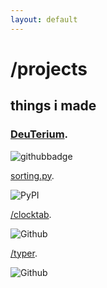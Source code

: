 ```yaml
---
layout: default
---
```


# /projects

## things i made

### [DeuTerium](https://www.getdeuterium.win). 

![githubbadge][githubbadge]



[sorting.py](https://pypi.org/project/algorsort/). 

![PyPI][pypi-badge]

[/clocktab](https://jased.xyz/clocktab/).

![Github][githubbadge]

[/typer](https://jased.xyz/typer/). 

![Github][githubbadge]










[githubbadge]: https://res.cloudinary.com/practicaldev/image/fetch/s--4pQJI-Km--/c_limit%2Cf_auto%2Cfl_progressive%2Cq_auto%2Cw_880/https://img.shields.io/badge/GitHub-100000%3Fstyle%3Dfor-the-badge%26logo%3Dgithub%26logoColor%3Dwhite

[pypi-badge]: https://img.shields.io/pypi/v/zensols.nlp.svg
